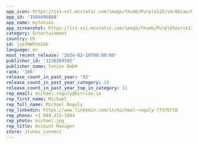 ```yaml
---
app_icon: https://is1-ssl.mzstatic.com/image/thumb/Purple122/v4/60/ae/07/60ae07f0-0df8-d303-f6c1-29f850b63023/AppIcon-0-0-1x_U007emarketing-0-10-0-85-220.png/1024x1024bb.png
app_id: '1504496868'
app_name: mytonies
app_screenshot: https://is1-ssl.mzstatic.com/image/thumb/PurpleSource126/v4/d5/a4/db/d5a4db40-0df4-4d75-267b-8d8e98bb219f/dc73b1ff-9069-402f-981e-d1f9c5b9e71e_APP_Store_Assets_1284_x_2778_1_US.png/1284x2778bb.png
category: Entertainment
country: US
id: jzeTHWYVn1Uk
language: en
most_recent_release: '2024-02-19T00:00:00'
publisher_id: '1136264592'
publisher_name: tonies GmbH
rank: '166'
release_count_in_past_year: '52'
release_count_in_past_year_category: 10
release_count_in_past_year_top_in_category: 31
rep_email: michael.roguly@bitrise.io
rep_first_name: Michael
rep_full_name: Michael Roguly
rep_linkedin: https://www.linkedin.com/in/michael-roguly-77376710
rep_phone: +1 949-233-3404
rep_photo: michael.jpg
rep_title: Account Manager
store: itunes_connect
---
```

